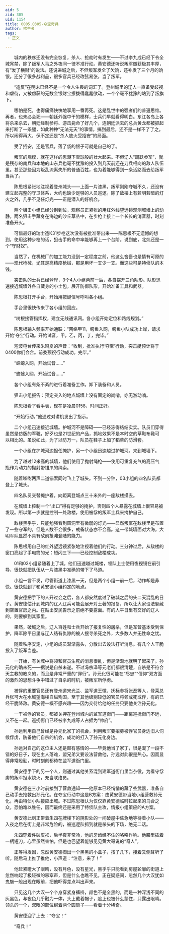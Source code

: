 ```yaml
---
aid: 5
zid: 305
uid: 1154
title: 0005.0305-夺宝奇兵
author: 吹牛者
tags: 
 - 正文

---
```




　　城内的秩序还没有完全恢复，杀人、抢劫时有发生——不过李九成已经下令全城宵禁，除了叛军人马之外夜间一律不准行动。黄安德还听说叛军缴获极其丰厚，有“发了横财”的说法。还说进城之后，不但叛军发全了欠饷，还补发了三个月的饷银。还分了很多战利品，很多官兵已经改弦易张，当了叛军。

　　“造反”在明末已经不是一个令人生畏的词汇了。登州城里的辽人一直备受歧视和虐待，又被虏获的无数金银财宝撩拨得蠢蠢欲动，一个个毫不犹豫的站到了叛旗下。

　　哪怕是死，也得痛痛快快地享用一番再死。这是乱世中的强者们的普遍思维。再者，也未必会死——朝廷外强中干的模样，士兵们早就看得明白。东江各岛上各将杀来杀去，朝廷经制参将、游击毙命了好几个，连朝廷派去的总兵黄龙都被抓起来打断了一条腿，如此种种“无法无天”的事情，搞到最后，还不是一样不了了之。所以闹得再大，保不定还是“杀人放火受招安”的局面。

　　受了招安，还是官兵，落了袋的银子可就是自己的了。

　　叛军的规模，就在这样的思潮下雪球般的壮大起来。不但辽人“踊跃参军”，就是残存的南兵和本地的山东兵也毫不犹豫的投入到几天前还在刀兵相向的敌人队伍里。甚至那些因为叛乱流离失所的普通百姓，也为着能够得到一条活路而去给叛军当兵了。

　　陈思根紧张地注视着登州城头——上面一片漆黑，叛军刚刚夺城不久，还没有建立起完整的守卫体系，大约也缺少足够的人员巡逻。除了敌楼上有若明若暗的灯火之外，几乎不见任灯光——正是潜入的好机会。

　　两个狙击小组已经分别到位，观察员正紧张的用红外线望远镜观测城墙上的动静，两名狙击手藏身在海边的沙丘草丛中，在步枪上接上一个长长的消音器，时刻准备开火。

　　可惜最好的瑞士造K31步枪这次没有被批准带出来——陈思根不无遗憾的想到，使用这种步枪的话，狙击手的命中率能够再上一个台阶。说到底，北炜还是一个“守财奴”。

　　当然了，在机械厂的加工能力没到一定程度之前，他这么吝啬也是情有可原的——现代枪械，尤其是高精度枪械，那是用坏一支少一支。而这些可是特侦队的本钱。

　　突击队的士兵已经登岸，3个4人小组两前一后，各自摆开三角队形。队形迅速接近城墙外各自藏身的小土包，展开防御队形，开始准备工具和武器。

　　陈思根打开手台，开始用按键信号呼叫各小组。

　　手台里很快传来了各小组的回应。

　　“树根接管指挥权，建立无线通讯网。各小组开始定位和路线规划。”

　　陈思根输入频率开始通联：“网络甲11，鳄鱼入网，鳄鱼小队成功上岸，请求开始‘夺宝’行动。开始试音，甲，乙，丙，丁，完毕。”

　　短波电台传来朱鸣夏的声音：“收到，批准执行‘夺宝’行动，突击艇预计将于0400你们会合。前委预祝行动成功。完毕。”

　　“蝾螈入网，开始试音……”

　　“蟾蜍入网，开始试音……”

　　各个小组有条不紊的进行着准备工作。卸下装备和人员。

　　狙击小组报告：预定突入的地点城墙上没有固定的岗哨，亦无游动哨。

　　陈思根看了看手表，现在是凌晨0158，时间正好。

　　“开始行动。”他通过对讲机发出了指示。

　　二个小组迅速接近城墙。护城河不是障碍——已经冻得结结实实。队员们穿得虽然是仿版的军靴，好歹也是21世纪的产品，抓地效果不是本时空的草鞋布鞋可以相比的。虽说如此，为了以防万一，队员在鞋子上加了稻草的防滑套。

　　一个小组在护城河边担任掩护，另一个小组迅速越过护城河。来到城墙下。

　　为了越过12米高的城墙，他们使用了抛射绳枪——使用可重复充气的高压气瓶作为动力的抛射带锚爪的绳索。

　　随着嘭嘭两声二道锚索同时飞上了城头。不到一分钟，03小组的四名队员都登上了城头。

　　四名队员交替掩护着，向距离登城点三十米外的一座敌楼摸去。

　　在城墙上控制一个“出口”得有足够的掩护，否则四个人暴露在城墙上很容易被发现。所以第一步就是控制一处敌楼，使用被俘的叛军士兵来掩护自己。

　　敌楼黑乎乎，只能勉强看到窗洞里有微弱的灯光——显然叛军在敌楼里是布置了一些守军的，但是人数不会很多，戒备状态亦不会高。这一带城墙面对大海，大明军队显然不具有敌前抢滩登陆的能力。

　　陈思根用自己的红外望远镜紧张地注视着他们的行动。三分钟过后，从敌楼的窗口亮起了手电筒的光：短闪三下——已经控制敌楼成功。

　　01和02小组紧随着上了城。他们迅速越过城楼，领队上士使用夜视镜在前引导，很快就把队伍从一片漆黑中准确的带下了马道。

　　小组一言不发，尽管街道上漆黑一天，但是两个小组一前一后，动作却是非快。很快就到了和黄安德小组约定的地点。

　　黄安德把手下的人开过会之后，各人都安然度过了破城之后的头二天混乱的日子。黄安德估计到城内的辽人辽兵可能会展开对土著的报复，所以让大家设法躲藏到空置官房之内。在贴出安民告示之前绝不要露面。有的人平日里有交好的辽人的，则要躲到其家里。

　　果然，破城之后，辽人百姓和士兵开始了报复性的屠杀，但是军营基本受到保护，降军除平日里与辽人结有仇隙的被人搜寻杀死之外，大多数人并无性命之忧。

　　随着秩序安定，小组的成员渐渐露头，分散出去设法打听消息。有几个人干脆投入了叛军当差。

　　一开始，有关城中将领和官员生死的消息很乱，但是渐渐地就明了起来了。孙元化的确未死——据说是自杀未遂。不过冯宗泽等元老们都很清楚，自杀是不符合天主教的教义的，而且是非常严重的“罪行”。孙元化很可能在“尽忠”“信仰”双方面的激烈的思想斗争中错过了自杀的时机，被叛军所俘虏。

　　被俘的重要官员还有登州道宋光兰、监军道王徵、抚标参将张焘等人，登莱总兵张可大在水城望海楼自缢殉国。至于其他级别较低的官员将领或死或俘，有的已经干脆降敌。黄安德一概不感兴趣——因为交待给他的任务只要他关注孙元化。

　　一干被俘的官员，都被关押在登州城内的监军道衙门——距离巡抚衙门不远，又不在一起。巡抚衙门已经被李九成等人占据为“帅府”。

　　孙远利用自己曾经是孙元化家丁的机会，利用叛军要招募被俘官员身边旧人伺候俘虏，防备他们自杀的机会，成功的打入了孙元化身边。

　　孙远对自己的这位主人还是颇有感情的——毕竟他当了家丁，很是混了一段不错的好日子，现在主人落难，盟兄弟又要设法营救他，孙远对此很是热心。因而显得非常殷勤，时时刻刻都待在监军道衙门里。

　　黄安德手下的另一个人，则通过其他关系混到建军道衙门里当杂役，为看守俘虏的叛军担水烧火，充当联络员。

　　黄安德在三小时前接到了营救通知——他原本已经悄悄的藏了些武器，准备自己动手去抢救出孙元化。在夺宝行动中这是B方案：由黄安德带当地小组营救孙元化，再由特侦小队接应出城。不过陈思根认为仅仅靠黄安德临时拉起来的乌合之众，恐怕难以胜任，因而最终还是采用了特侦队主攻，情报小组策应的A方案。

　　黄安德此刻正带着朱四在牌楼下的阴影处的一间破屋中焦急地等待着小队——入夜之后在街上是非常危险的，被巡逻队抓到就是杀头的下场，绝无二话。

　　朱四穿着件破皮袄，后半夜非常冷，他的牙齿经不住的咯咯作响。他腰里插着一柄短刀，心里虽然害怕，但是也巴望着能够见见黄大哥说的“奇人”。

　　正等得发困，忽然黄安德掏出一个黑黑的小盒子，按了几下，接着又侧耳听了听。随后马上推了推他，小声道：“注意，来了！”

　　他赶紧瞪大了眼睛，没有月色，没有星光，黑乎乎只能看到房屋轮廓的街道上忽然响起了极轻微的窸窣声，但是什么也瞧不见，正在疑惑间，忽然几个大汉犹如鬼魅一般出现在眼前，把他吓得差点叫出声来。

　　只见这几个大汉一个个身穿紧身裤褂，颜色不是全黑的，而是一种深浅不同的灰黑色，与夜色几乎融为一体，头上戴着帽子，脸上也被什么蒙住，只露出眼睛。领头的一个，双眼的部位绑着两个圆筒子——看着十分稀奇。

　　黄安德迎了上去：“夺宝！”

　　“奇兵！”


